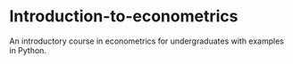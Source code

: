 # Introduction-to-econometrics
 An introductory course in econometrics for undergraduates with examples in Python.
 
